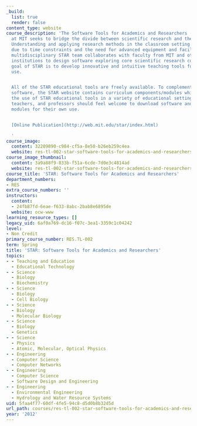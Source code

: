 ```yaml
---
_build:
  list: true
  render: false
content_type: website
course_description: 'The Software Tools for Academics and Researchers (STAR) program
  at MIT seeks to bridge the divide between scientific research and the classroom.
  Understanding and applying research methods in the classroom setting can be challenging
  due to time constraints and the need for advanced equipment and facilities. The
  multidisciplinary STAR team collaborates with faculty from MIT and other educational
  institutions to design software exploring core scientific research concepts. The
  goal of STAR is to develop innovative and intuitive teaching tools for classroom
  use.


  All of the STAR educational tools are freely available. To complement the educational
  software, the STAR website contains curriculum components/modules which can facilitate
  the use of STAR educational tools in a variety of educational settings. Students,
  teachers, and professors should feel welcome to download software and curriculum
  modules for their own use.


  [Online Publication](http://web.mit.edu/star/index.html)

  '
course_image:
  content: 32209890-c984-cf5a-8e50-b26eb259c4ea
  website: res-tl-002-star-software-tools-for-academics-and-researchers-spring-2012
course_image_thumbnail:
  content: 3a9a88f9-833b-f51a-6cde-7d0e3c4814ad
  website: res-tl-002-star-software-tools-for-academics-and-researchers-spring-2012
course_title: 'STAR: Software Tools for Academics and Researchers'
department_numbers:
- RES
extra_course_numbers: ''
instructors:
  content:
  - 24fb87fd-6eae-f633-8abc-2bab8e6895de
  website: ocw-www
learning_resource_types: []
legacy_uid: 6af0a769-dc16-f07c-3ea1-3359c1c04242
level:
- Non Credit
primary_course_number: RES.TL-002
term: Spring
title: 'STAR: Software Tools for Academics and Researchers'
topics:
- - Teaching and Education
  - Educational Technology
- - Science
  - Biology
  - Biochemistry
- - Science
  - Biology
  - Cell Biology
- - Science
  - Biology
  - Molecular Biology
- - Science
  - Biology
  - Genetics
- - Science
  - Physics
  - Atomic, Molecular, Optical Physics
- - Engineering
  - Computer Science
  - Computer Networks
- - Engineering
  - Computer Science
  - Software Design and Engineering
- - Engineering
  - Environmental Engineering
  - Hydrology and Water Resource Systems
uid: 5faa4f77-60df-4fe5-94c8-d5d0b8b32d5d
url_path: courses/res-tl-002-star-software-tools-for-academics-and-researchers-spring-2012
year: '2012'
---
```

